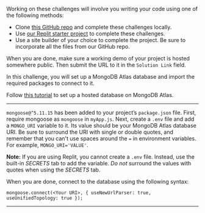 <div class="challenge-instructions"><div><section id="description">
<p>Working on these challenges will involve you writing your code using one of the following methods:</p>
<ul>
<li>Clone <a href="https://github.com/freeCodeCamp/boilerplate-mongomongoose/" rel="noopener noreferrer nofollow" target="_blank">this GitHub repo</a> and complete these challenges locally.</li>
<li>Use <a href="https://replit.com/github/freeCodeCamp/boilerplate-mongomongoose" rel="noopener noreferrer nofollow" target="_blank">our Replit starter project</a> to complete these challenges.</li>
<li>Use a site builder of your choice to complete the project. Be sure to incorporate all the files from our GitHub repo.</li>
</ul>
<p>When you are done, make sure a working demo of your project is hosted somewhere public. Then submit the URL to it in the <code>Solution Link</code> field.</p>
<p>In this challenge, you will set up a MongoDB Atlas database and import the required packages to connect to it.</p>
<p>Follow <a href="https://www.freecodecamp.org/news/get-started-with-mongodb-atlas/" rel="noopener noreferrer nofollow" target="_blank">this tutorial</a> to set up a hosted database on MongoDB Atlas.</p>
</section></div><hr/><div><section id="instructions">
<p><code>mongoose@^5.11.15</code> has been added to your project’s <code>package.json</code> file. First, require mongoose as <code>mongoose</code> in <code>myApp.js</code>. Next, create a <code>.env</code> file and add a <code>MONGO_URI</code> variable to it. Its value should be your MongoDB Atlas database URI. Be sure to surround the URI with single or double quotes, and remember that you can't use spaces around the <code>=</code> in environment variables. For example, <code>MONGO_URI='VALUE'</code>.</p>
<p><strong>Note:</strong> If you are using Replit, you cannot create a <code>.env</code> file. Instead, use the built-in <dfn>SECRETS</dfn> tab to add the variable. <em>Do not</em> surround the values with quotes when using the <em>SECRETS</em> tab.</p>
<p>When you are done, connect to the database using the following syntax:</p>
<pre class="language-js" tabindex="0"><code class="language-js">mongoose<span class="token punctuation">.</span><span class="token function">connect</span><span class="token punctuation">(</span><span class="token operator">&lt;</span>Your <span class="token constant">URI</span><span class="token operator">&gt;</span><span class="token punctuation">,</span> <span class="token punctuation">{</span> <span class="token literal-property property">useNewUrlParser</span><span class="token operator">:</span> <span class="token boolean">true</span><span class="token punctuation">,</span> <span class="token literal-property property">useUnifiedTopology</span><span class="token operator">:</span> <span class="token boolean">true</span> <span class="token punctuation">}</span><span class="token punctuation">)</span><span class="token punctuation">;</span>
</code></pre>
</section></div><hr/></div>